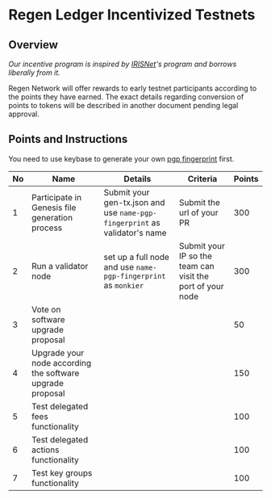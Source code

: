 # Regen Ledger Incentivized Testnets

## Overview

*Our incentive program is inspired by [IRISNet](https://github.com/irisnet/testnets)'s program and borrows liberally from it.*

Regen Network will offer rewards to early testnet participants according to the points they have earned. The exact details regarding conversion of points to tokens will be described in another document pending legal approval.

## Points and Instructions

You need to use keybase to generate your own [pgp fingerprint](https://github.com/irisnet/testnets/blob/master/fuxi/How%20to%20use%20keybase.md) first. 

| No   | Name                                           | Details                                                      | Criteria                                                     | Points |
| ---- | ---------------------------------------------- | ------------------------------------------------------------ | ------------------------------------------------------------ | ------ |
| 1    | Participate in Genesis file generation process | Submit your gen-tx.json and use `name-pgp-fingerprint` as validator's name | Submit the url of your PR                                        | 300    |
| 2    | Run a validator node                           | set up a full node and use `name-pgp-fingerprint` as `monkier` | Submit your IP so the team can visit the port of your node | 300    |
| 3    | Vote on software upgrade proposal              |  |  | 50    |
| 4    | Upgrade your node according the software upgrade proposal |  |  | 150    |
| 5    | Test delegated fees functionality |  |  | 100    |
| 6    | Test delegated actions functionality |  |  | 100    |
| 7    | Test key groups functionality |  |  | 100    |

